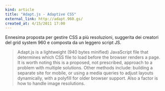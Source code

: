 ```yaml
---
kind: article
title: "Adapt.js - Adaptive CSS"
external_link: http://adapt.960.gs/
created_at: 4/15/2011 17:00
---
```


Ennesima proposta per gestire CSS a più resoluzioni, suggerita dei creatori del grid system 960 e composta da un leggero script JS.

> Adapt.js is a lightweight (940 bytes minified) JavaScript file that determines which CSS file to load before the browser renders a page. It is worth noting this is a proposed, not prescribed, approach to a problem with multiple solutions. Other methods include: building a separate site for mobile, or using a media queries to adjust layouts dynamically, with a polyfill for older browser support. Also a factor is how to handle image resolutions.
